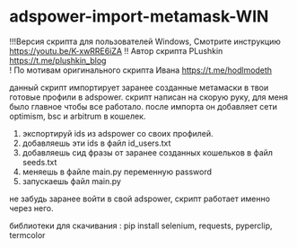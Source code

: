 # adspower-import-metamask-WIN

!!!Версия скрипта для пользователей Windows, Смотрите инструкцию https://youtu.be/K-xwRRE6iZA
!! Автор скрипта PLushkin https://t.me/plushkin_blog   
! По мотивам оригинального скрипта Ивана https://t.me/hodlmodeth

данный скрипт импортирует заранее созданные метамаски в твои готовые профили в adspower. скрипт написан на скорую руку, для меня было главное чтобы все работало. после импорта он добавляет сети optimism, bsc и arbitrum в кошелек. 

1. экспортируй ids из adspower со своих профилей.
2. добавляешь эти ids в файл id_users.txt
3. добавляешь сид фразы от заранее созданных кошельков в файл seeds.txt
4. меняешь в файле main.py переменную password
5. запускаешь файл main.py

не забудь заранее войти в свой adspower, скрипт работает именно через него. 

библиотеки для скачивания : 
pip install selenium, requests, pyperclip, termcolor
